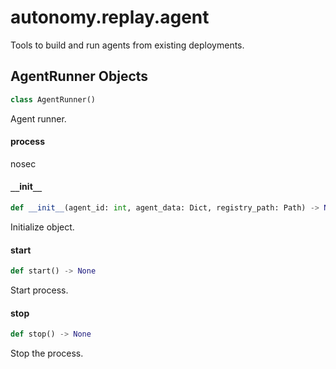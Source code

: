 <a id="autonomy.replay.agent"></a>

# autonomy.replay.agent

Tools to build and run agents from existing deployments.

<a id="autonomy.replay.agent.AgentRunner"></a>

## AgentRunner Objects

```python
class AgentRunner()
```

Agent runner.

<a id="autonomy.replay.agent.AgentRunner.process"></a>

#### process

nosec

<a id="autonomy.replay.agent.AgentRunner.__init__"></a>

#### `__`init`__`

```python
def __init__(agent_id: int, agent_data: Dict, registry_path: Path) -> None
```

Initialize object.

<a id="autonomy.replay.agent.AgentRunner.start"></a>

#### start

```python
def start() -> None
```

Start process.

<a id="autonomy.replay.agent.AgentRunner.stop"></a>

#### stop

```python
def stop() -> None
```

Stop the process.

